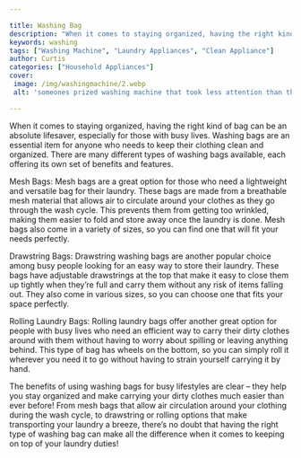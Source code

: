 ```yaml
---

title: Washing Bag
description: "When it comes to staying organized, having the right kind of bag can be an absolute lifesaver, especially for those with busy live...you wont regret reading on"
keywords: washing
tags: ["Washing Machine", "Laundry Appliances", "Clean Appliance"]
author: Curtis
categories: ["Household Appliances"]
cover: 
 image: /img/washingmachine/2.webp
 alt: 'someones prized washing machine that took less attention than they thought'

---
```


When it comes to staying organized, having the right kind of bag can be an absolute lifesaver, especially for those with busy lives. Washing bags are an essential item for anyone who needs to keep their clothing clean and organized. There are many different types of washing bags available, each offering its own set of benefits and features.

Mesh Bags: Mesh bags are a great option for those who need a lightweight and versatile bag for their laundry. These bags are made from a breathable mesh material that allows air to circulate around your clothes as they go through the wash cycle. This prevents them from getting too wrinkled, making them easier to fold and store away once the laundry is done. Mesh bags also come in a variety of sizes, so you can find one that will fit your needs perfectly. 

Drawstring Bags: Drawstring washing bags are another popular choice among busy people looking for an easy way to store their laundry. These bags have adjustable drawstrings at the top that make it easy to close them up tightly when they’re full and carry them without any risk of items falling out. They also come in various sizes, so you can choose one that fits your space perfectly. 

Rolling Laundry Bags: Rolling laundry bags offer another great option for people with busy lives who need an efficient way to carry their dirty clothes around with them without having to worry about spilling or leaving anything behind. This type of bag has wheels on the bottom, so you can simply roll it wherever you need it to go without having to strain yourself carrying it by hand. 

The benefits of using washing bags for busy lifestyles are clear – they help you stay organized and make carrying your dirty clothes much easier than ever before! From mesh bags that allow air circulation around your clothing during the wash cycle, to drawstring or rolling options that make transporting your laundry a breeze, there’s no doubt that having the right type of washing bag can make all the difference when it comes to keeping on top of your laundry duties!
